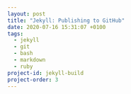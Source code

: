 ```yaml
---
layout: post
title: "Jekyll: Publishing to GitHub"
date: 2020-07-16 15:31:07 +0100
tags:
  - jekyll
  - git
  - bash
  - markdown
  - ruby
project-id: jekyll-build
project-order: 3
---
```

